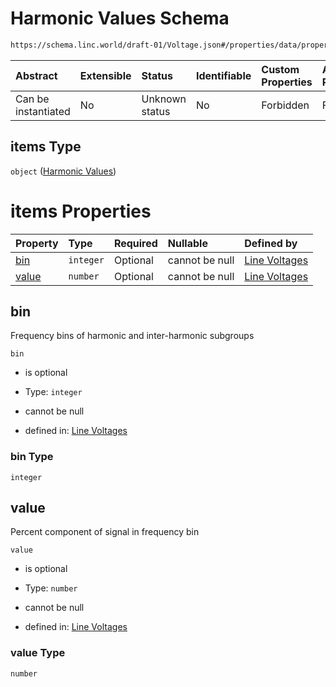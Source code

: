 # Harmonic Values Schema

```txt
https://schema.linc.world/draft-01/Voltage.json#/properties/data/properties/harmonicValues/items
```



| Abstract            | Extensible | Status         | Identifiable | Custom Properties | Additional Properties | Access Restrictions | Defined In                                           |
| :------------------ | :--------- | :------------- | :----------- | :---------------- | :-------------------- | :------------------ | :--------------------------------------------------- |
| Can be instantiated | No         | Unknown status | No           | Forbidden         | Forbidden             | none                | [Voltage.json*](Voltage.json "open original schema") |

## items Type

`object` ([Harmonic Values](voltage-properties-line-voltage-properties-harmonicvalues-harmonic-values.md))

# items Properties

| Property        | Type      | Required | Nullable       | Defined by                                                                                                                                                                                                                         |
| :-------------- | :-------- | :------- | :------------- | :--------------------------------------------------------------------------------------------------------------------------------------------------------------------------------------------------------------------------------- |
| [bin](#bin)     | `integer` | Optional | cannot be null | [Line Voltages](voltage-properties-line-voltage-properties-harmonicvalues-harmonic-values-properties-bin.md "https://schema.linc.world/draft-01/Voltage.json#/properties/data/properties/harmonicValues/items/properties/bin")     |
| [value](#value) | `number`  | Optional | cannot be null | [Line Voltages](voltage-properties-line-voltage-properties-harmonicvalues-harmonic-values-properties-value.md "https://schema.linc.world/draft-01/Voltage.json#/properties/data/properties/harmonicValues/items/properties/value") |

## bin

Frequency bins of harmonic and inter-harmonic subgroups

`bin`

*   is optional

*   Type: `integer`

*   cannot be null

*   defined in: [Line Voltages](voltage-properties-line-voltage-properties-harmonicvalues-harmonic-values-properties-bin.md "https://schema.linc.world/draft-01/Voltage.json#/properties/data/properties/harmonicValues/items/properties/bin")

### bin Type

`integer`

## value

Percent component of signal in frequency bin

`value`

*   is optional

*   Type: `number`

*   cannot be null

*   defined in: [Line Voltages](voltage-properties-line-voltage-properties-harmonicvalues-harmonic-values-properties-value.md "https://schema.linc.world/draft-01/Voltage.json#/properties/data/properties/harmonicValues/items/properties/value")

### value Type

`number`
